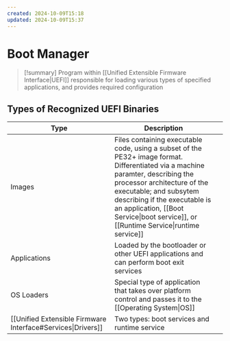 ```yaml
---
created: 2024-10-09T15:18
updated: 2024-10-09T15:37
---
```


# Boot Manager

> [!summary]
> Program within [[Unified Extensible Firmware Interface|UEFI]] responsible for loading various types of specified applications, and provides required configuration

## Types of Recognized UEFI Binaries

| Type                                                        | Description                                                                                                                                                                                                                                                                                                      |     |
| ----------------------------------------------------------- | ---------------------------------------------------------------------------------------------------------------------------------------------------------------------------------------------------------------------------------------------------------------------------------------------------------------- | --- |
| Images                                                      | Files containing executable code, using a subset of the PE32+ image format. Differentiated via a machine paramter, describing the processor architecture of the executable; and subsytem describing if the executable is an application, [[Boot Service\|boot service]], or [[Runtime Service\|runtime service]] |     |
| Applications                                                | Loaded by the bootloader or other UEFI applications and can perform boot exit services                                                                                                                                                                                                                           |     |
| OS Loaders                                                  | Special type of application that takes over platform control and passes it to the [[Operating System\|OS]]                                                                                                                                                                                                       |     |
| [[Unified Extensible Firmware Interface#Services\|Drivers]] | Two types: boot services and runtime service                                                                                                                                                                                                                                                                     |     |
